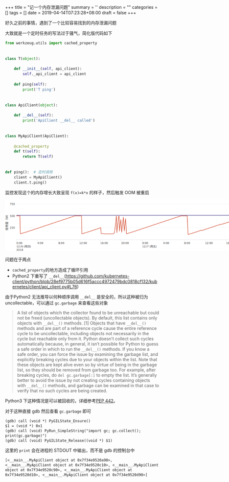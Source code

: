 
+++
title = "记一个内存泄漏问题"
summary = ''
description = ""
categories = []
tags = []
date = 2019-04-14T07:23:28+08:00
draft = false
+++

好久之前的事情，遇到了一个比较容易找到的内存泄漏问题

大致就是一个定时任务的写法过于骚气，简化版代码如下

```Python
from werkzeug.utils import cached_property


class T(object):

    def __init__(self, api_client):
        self._api_client = api_client

    def ping(self):
        print('T ping')


class ApiClient(object):

    def __del__(self):
        print('ApiClient __del__ called')


class MyApiClient(ApiClient):

    @cached_property
    def t(self):
        return T(self)


def ping():  # 定时调用
    client = MyApiClient()
    client.t.ping()
```

监控发现这个的内存增长大致呈现 `f(x)=k*x` 的样子，然后触发 OOM 被重启


<img style="max-width:800px;" src="../../images/2019/04/-----2018-12-10-14.36.01.png">

问题在于两点

- `cached_property`的地方造成了循环引用
- Python2 下重写了 `__del__`(https://github.com/kubernetes-client/python/blob/28ef9775b05d616f5accc4972479bdc0818cf132/kubernetes/client/api_client.py#L76)

由于Python2 无法推导以何种顺序调用 `__del__` 是安全的，所以这种被归为 uncollectable，可以通过 `gc.garbage` 来查看这些对象

> A list of objects which the collector found to be unreachable but could not be freed (uncollectable objects). By default, this list contains only objects with `__del__()` methods. [1] Objects that have `__del__()` methods and are part of a reference cycle cause the entire reference cycle to be uncollectable, including objects not necessarily in the cycle but reachable only from it. Python doesn’t collect such cycles automatically because, in general, it isn’t possible for Python to guess a safe order in which to run the `__del__()` methods. If you know a safe order, you can force the issue by examining the garbage list, and explicitly breaking cycles due to your objects within the list. Note that these objects are kept alive even so by virtue of being in the garbage list, so they should be removed from garbage too. For example, after breaking cycles, do `del gc.garbage[:]` to empty the list. It’s generally better to avoid the issue by not creating cycles containing objects with `__del__()` methods, and garbage can be examined in that case to verify that no such cycles are being created.


Python3 下这种情况是可以被回收的，详细参考[PEP 442](https://www.python.org/dev/peps/pep-0442/)。

对于这种直接 gdb 然后查看 `gc.garbage` 即可

```
(gdb) call (void *) PyGILState_Ensure()
$1 = (void *) 0x1
(gdb) call (void) PyRun_SimpleString("import gc; gc.collect(); print(gc.garbage)")
(gdb) call (void) PyGILState_Release((void *) $1)
```

这里的 `print` 会在进程的 STDOUT 中输出，而不是 gdb 的控制台中

```
[<__main__.MyApiClient object at 0x7f34e9520a90>, <__main__.MyApiClient object at 0x7f34e9520c10>, <__main__.MyApiClient object at 0x7f34e9520c90>, <__main__.MyApiClient object at 0x7f34e9520d10>, <__main__.MyApiClient object at 0x7f34e9520d90>]
```
    